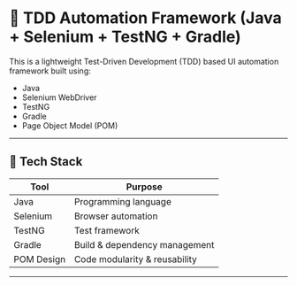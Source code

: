 # 🧪 TDD Automation Framework (Java + Selenium + TestNG + Gradle)

This is a lightweight Test-Driven Development (TDD) based UI automation framework built using:

- Java
- Selenium WebDriver
- TestNG
- Gradle
- Page Object Model (POM)

---

## 🔧 Tech Stack

| Tool           | Purpose                        |
|----------------|--------------------------------|
| Java           | Programming language           |
| Selenium       | Browser automation             |
| TestNG         | Test framework                 |
| Gradle         | Build & dependency management  |
| POM Design     | Code modularity & reusability  |

---


